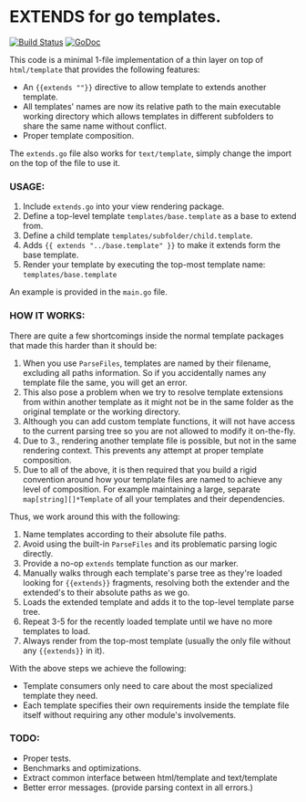 # EXTENDS for go templates.

[![Build Status](https://travis-ci.org/chakrit/templatex.svg)](https://travis-ci.org/chakrit/templatex)
[![GoDoc](https://godoc.org/github.com/chakrit/templatex?status.svg)](https://godoc.org/github.com/chakrit/templatex)

This code is a minimal 1-file implementation of a thin layer on top of `html/template`
that provides the following features:

* An `{{extends ""}}` directive to allow template to extends another template.
* All templates' names are now its relative path to the main executable working directory
  which allows templates in different subfolders to share the same name without conflict.
* Proper template composition.

The `extends.go` file also works for `text/template`, simply change the import on the top
of the file to use it.

### USAGE:

1. Include `extends.go` into your view rendering package.
2. Define a top-level template `templates/base.template` as a base to extend from.
3. Define a child template `templates/subfolder/child.template`.
4. Adds `{{ extends "../base.template" }}` to make it extends form the base template.
5. Render your template by executing the top-most template name: `templates/base.template`

An example is provided in the `main.go` file.

### HOW IT WORKS:

There are quite a few shortcomings inside the normal template packages that made this
harder than it should be:

1. When you use `ParseFiles`, templates are named by their filename, excluding all paths
   information. So if you accidentally names any template file the same, you will get an
   error.
2. This also pose a problem when we try to resolve template extensions from within another
   template as it might not be in the same folder as the original template or the working
   directory.
3. Although you can add custom template functions, it will not have access to the current
   parsing tree so you are not allowed to modify it on-the-fly.
4. Due to 3., rendering another template file is possible, but not in the same rendering
   context. This prevents any attempt at proper template composition.
4. Due to all of the above, it is then required that you build a rigid convention
   around how your template files are named to achieve any level of composition. For
   example maintaining a large, separate `map[string][]*Template` of all your templates
   and their dependencies.

Thus, we work around this with the following:

1. Name templates according to their absolute file paths.
2. Avoid using the built-in `ParseFiles` and its problematic parsing logic directly.
3. Provide a no-op `extends` template function as our marker.
4. Manually walks through each template's parse tree as they're loaded looking for
   `{{extends}}` fragments, resolving both the extender and the extended's to their
   absolute paths as we go.
5. Loads the extended template and adds it to the top-level template parse tree.
6. Repeat 3-5 for the recently loaded template until we have no more templates to load.
7. Always render from the top-most template (usually the only file without any
   `{{extends}}` in it).

With the above steps we achieve the following:

* Template consumers only need to care about the most specialized template they need.
* Each template specifies their own requirements inside the template file itself without
  requiring any other module's involvements.

### TODO:

* Proper tests.
* Benchmarks and optimizations.
* Extract common interface between html/template and text/template
* Better error messages. (provide parsing context in all errors.)

